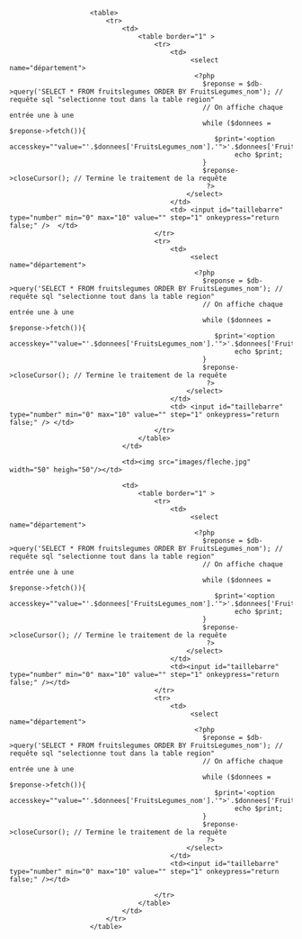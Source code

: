 <?php
        include("includes/database_connection.php");
    ?>

                        <table>
                            <tr>
                                <td>
                                    <table border="1" >
                                        <tr>
                                            <td>             
                                                 <select name="département">
                                                  <?php
                                                    $reponse = $db->query('SELECT * FROM fruitslegumes ORDER BY FruitsLegumes_nom'); // requête sql "selectionne tout dans la table region"
                                                    // On affiche chaque entrée une à une
                                                    while ($donnees = $reponse->fetch()){
                                                       $print='<option accesskey=""value="'.$donnees['FruitsLegumes_nom'].'">'.$donnees['FruitsLegumes_nom'].'</option>';
                                                            echo $print;
                                                    }
                                                    $reponse->closeCursor(); // Termine le traitement de la requête
                                                     ?>
                                                </select>
                                            </td>
                                            <td> <input id="taillebarre" type="number" min="0" max="10" value="" step="1" onkeypress="return false;" />  </td>
                                        </tr>
                                        <tr>
                                            <td>             
                                                 <select name="département">
                                                  <?php
                                                    $reponse = $db->query('SELECT * FROM fruitslegumes ORDER BY FruitsLegumes_nom'); // requête sql "selectionne tout dans la table region"
                                                    // On affiche chaque entrée une à une
                                                    while ($donnees = $reponse->fetch()){
                                                       $print='<option accesskey=""value="'.$donnees['FruitsLegumes_nom'].'">'.$donnees['FruitsLegumes_nom'].'</option>';
                                                            echo $print;
                                                    }
                                                    $reponse->closeCursor(); // Termine le traitement de la requête
                                                     ?>
                                                </select>
                                            </td>
                                            <td> <input id="taillebarre" type="number" min="0" max="10" value="" step="1" onkeypress="return false;" /> </td>
                                        </tr>
                                    </table>
                                </td>

                                <td><img src="images/fleche.jpg" width="50" heigh="50"/></td>

                                <td>
                                    <table border="1" >
                                        <tr>
                                            <td>             
                                                 <select name="département">
                                                  <?php
                                                    $reponse = $db->query('SELECT * FROM fruitslegumes ORDER BY FruitsLegumes_nom'); // requête sql "selectionne tout dans la table region"
                                                    // On affiche chaque entrée une à une
                                                    while ($donnees = $reponse->fetch()){
                                                       $print='<option accesskey=""value="'.$donnees['FruitsLegumes_nom'].'">'.$donnees['FruitsLegumes_nom'].'</option>';
                                                            echo $print;
                                                    }
                                                    $reponse->closeCursor(); // Termine le traitement de la requête
                                                     ?>
                                                </select>
                                            </td>
                                            <td><input id="taillebarre" type="number" min="0" max="10" value="" step="1" onkeypress="return false;" /></td>
                                        </tr>
                                        <tr>
                                            <td>             
                                                 <select name="département">
                                                  <?php
                                                    $reponse = $db->query('SELECT * FROM fruitslegumes ORDER BY FruitsLegumes_nom'); // requête sql "selectionne tout dans la table region"
                                                    // On affiche chaque entrée une à une
                                                    while ($donnees = $reponse->fetch()){
                                                       $print='<option accesskey=""value="'.$donnees['FruitsLegumes_nom'].'">'.$donnees['FruitsLegumes_nom'].'</option>';
                                                            echo $print;
                                                    }
                                                    $reponse->closeCursor(); // Termine le traitement de la requête
                                                     ?>
                                                </select>
                                            </td>
                                            <td><input id="taillebarre" type="number" min="0" max="10" value="" step="1" onkeypress="return false;" /></td>

                                        </tr>
                                    </table>
                                </td>
                            </tr>
                        </table>
